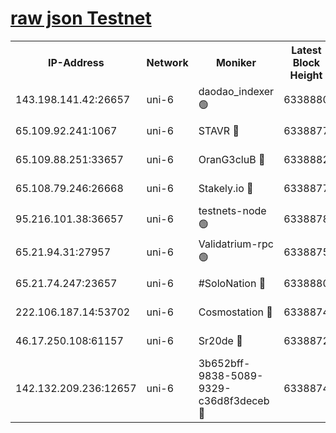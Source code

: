 [raw json Testnet](https://rpc-check.junot.stavr.tech/junot/rpc-junot-result.json)
=


<table><tr><th>IP-Address</th><th>Network</th><th>Moniker</th><th>Latest Block Height</th><th>Earliest Block Height</th><th>Catching Up</th><th>Tx Index</th><th>Voting Power</th><th>Scan Time</th></tr><tr><td>143.198.141.42:26657</td><td>uni-6</td><td>daodao_indexer 🟢</td><td>6338880</td><td>1</td><td>False</td><td>off</td><td>0</td><td>2023-12-23T10:15:40.087135129UTC</td></tr><tr><td>65.109.92.241:1067</td><td>uni-6</td><td>STAVR 🔴</td><td>6338877</td><td>1138541</td><td>False</td><td>on</td><td>6042</td><td>2023-12-23T10:15:29.801697307UTC</td></tr><tr><td>65.109.88.251:33657</td><td>uni-6</td><td>OranG3cluB 🔴</td><td>6338882</td><td>1138541</td><td>False</td><td>on</td><td>11</td><td>2023-12-23T10:15:44.600581961UTC</td></tr><tr><td>65.108.79.246:26668</td><td>uni-6</td><td>Stakely.io 🔴</td><td>6338877</td><td>1570872</td><td>False</td><td>on</td><td>1310804</td><td>2023-12-23T10:15:30.129708630UTC</td></tr><tr><td>95.216.101.38:36657</td><td>uni-6</td><td>testnets-node 🟢</td><td>6338878</td><td>1615130</td><td>False</td><td>on</td><td>0</td><td>2023-12-23T10:15:32.573594226UTC</td></tr><tr><td>65.21.94.31:27957</td><td>uni-6</td><td>Validatrium-rpc 🟢</td><td>6338875</td><td>2943363</td><td>False</td><td>on</td><td>0</td><td>2023-12-23T10:15:25.244513980UTC</td></tr><tr><td>65.21.74.247:23657</td><td>uni-6</td><td>#SoloNation 🔴</td><td>6338880</td><td>5208001</td><td>False</td><td>on</td><td>112</td><td>2023-12-23T10:15:39.164945114UTC</td></tr><tr><td>222.106.187.14:53702</td><td>uni-6</td><td>Cosmostation 🔴</td><td>6338874</td><td>5344501</td><td>False</td><td>on</td><td>110003</td><td>2023-12-23T10:15:22.797865036UTC</td></tr><tr><td>46.17.250.108:61157</td><td>uni-6</td><td>Sr20de 🔴</td><td>6338872</td><td>5727371</td><td>False</td><td>on</td><td>28</td><td>2023-12-23T10:15:17.000988393UTC</td></tr><tr><td>142.132.209.236:12657</td><td>uni-6</td><td>3b652bff-9838-5089-9329-c36d8f3deceb 🔴</td><td>6338874</td><td>6331280</td><td>False</td><td>on</td><td>157563</td><td>2023-12-23T10:15:21.461448169UTC</td></tr></table>